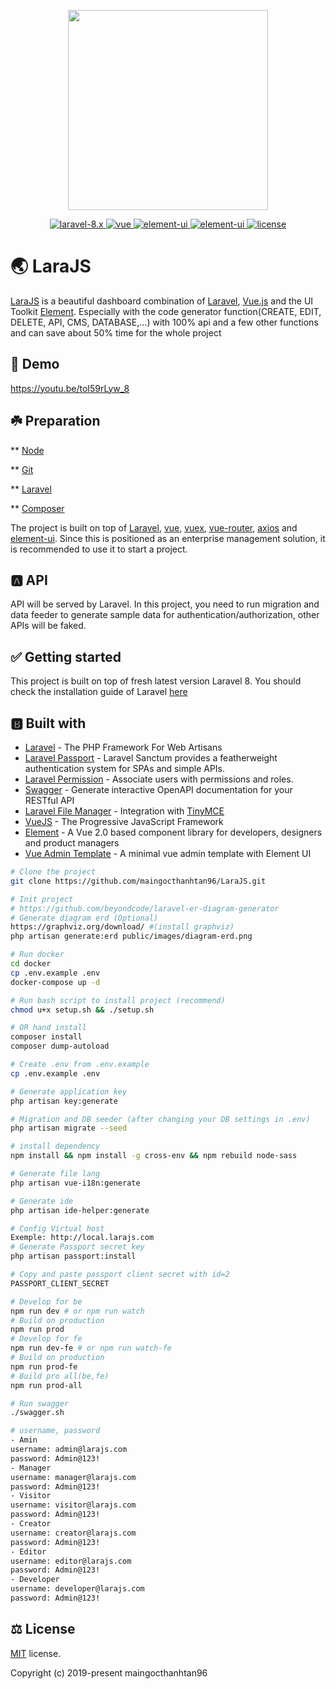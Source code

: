 <p align="center">
  <img width="320" src="https://cdn-images-1.medium.com/max/2600/0*rHWrSMikANaGuc11">
</p>
<p align="center">
  <a href="https://github.com/vuejs/vue">
    <img src="https://img.shields.io/badge/laravel-8.x-red.svg" alt="laravel-8.x">
  </a>
  <a href="https://laravel.com/docs/5.8">
    <img src="https://img.shields.io/badge/vue-2.6.12-brightgreen.svg" alt="vue">
  </a>
  <a href="https://github.com/ElemeFE/element">
    <img src="https://img.shields.io/badge/element--ui-2.15.1-brightgreen.svg" alt="element-ui">
  </a>
  <a href="https://tailwindcss.com/docs/installation">
    <img src="https://img.shields.io/badge/tailwindcss-2.1.1-brightgreen.svg" alt="element-ui">
  </a>
  <a href="https://github.com/maingocthanhtan96/LaraJS/blob/master/LICENSE">
    <img src="https://img.shields.io/badge/license-MIT-brightgreen.svg" alt="license">
  </a>
</p>

# 🌏 LaraJS

[LaraJS]() is a beautiful dashboard combination of [Laravel](https://laravel.com/), [Vue.js](https://github.com/vuejs/vue) and the UI Toolkit [Element](https://github.com/ElemeFE/element). Especially with the code generator function(CREATE, EDIT, DELETE, API, CMS, DATABASE,...) with 100% api and a few other functions and can save about 50% time for the whole project

## 💌 Demo

https://youtu.be/toI59rLyw_8

## ☘️ Preparation

\*\* [Node](http://nodejs.org/)

\*\* [Git](https://git-scm.com/)

\*\* [Laravel](https://laravel.com/)

\*\* [Composer](https://getcomposer.org/)

The project is built on top of [Laravel](https://laravel.com), [vue](https://cn.vuejs.org/index.html), [vuex](https://vuex.vuejs.org/zh-cn/), [vue-router](https://router.vuejs.org/zh-cn/), [axios](https://github.com/axios/axios) and [element-ui](https://github.com/ElemeFE/element). Since this is positioned as an enterprise management solution, it is recommended to use it to start a project.

## 🅰 API

API will be served by Laravel. In this project, you need to run migration and data feeder to generate sample data for authentication/authorization, other APIs will be faked.

## ✅ Getting started

This project is built on top of fresh latest version Laravel 8. You should check the installation guide of Laravel [here](https://laravel.com/docs/8.x)

## 🅱 Built with

-   [Laravel](https://laravel.com/) - The PHP Framework For Web Artisans
-   [Laravel Passport](https://github.com/laravel/passport) - Laravel Sanctum provides a featherweight authentication system for SPAs and simple APIs.
-   [Laravel Permission](https://github.com/spatie/laravel-permission) - Associate users with permissions and roles.
-   [Swagger](https://github.com/zircote/swagger-php) - Generate interactive OpenAPI documentation for your RESTful API
-   [Laravel File Manager](https://github.com/UniSharp/laravel-filemanager) - Integration with [TinyMCE](https://www.tiny.cloud/docs/)
-   [VueJS](https://vuejs.org/) - The Progressive JavaScript Framework
-   [Element](https://element.eleme.io/) - A Vue 2.0 based component library for developers, designers and product managers
-   [Vue Admin Template](https://github.com/PanJiaChen/vue-element-admin) - A minimal vue admin template with Element UI

```bash
# Clone the project
git clone https://github.com/maingocthanhtan96/LaraJS.git

# Init project
# https://github.com/beyondcode/laravel-er-diagram-generator
# Generate diagram erd (Optional)
https://graphviz.org/download/ #(install graphviz)
php artisan generate:erd public/images/diagram-erd.png

# Run docker
cd docker
cp .env.example .env
docker-compose up -d

# Run bash script to install project (recommend)
chmod u+x setup.sh && ./setup.sh

# OR hand install
composer install
composer dump-autoload

# Create .env from .env.example
cp .env.example .env

# Generate application key
php artisan key:generate

# Migration and DB seeder (after changing your DB settings in .env)
php artisan migrate --seed

# install dependency
npm install && npm install -g cross-env && npm rebuild node-sass

# Generate file lang
php artisan vue-i18n:generate

# Generate ide
php artisan ide-helper:generate

# Config Virtual host
Exemple: http://local.larajs.com
# Generate Passport secret key
php artisan passport:install

# Copy and paste passport client secret with id=2
PASSPORT_CLIENT_SECRET

# Develop for be
npm run dev # or npm run watch
# Build on production
npm run prod
# Develop for fe
npm run dev-fe # or npm run watch-fe
# Build on production
npm run prod-fe
# Build pro all(be,fe)
npm run prod-all

# Run swagger
./swagger.sh

# username, password
- Amin
username: admin@larajs.com
password: Admin@123!
- Manager
username: manager@larajs.com
password: Admin@123!
- Visitor
username: visitor@larajs.com
password: Admin@123!
- Creator
username: creator@larajs.com
password: Admin@123!
- Editor
username: editor@larajs.com
password: Admin@123!
- Developer
username: developer@larajs.com
password: Admin@123!
```

## ⚖️ License

[MIT](https://github.com/maingocthanhtan96/LaraJS/blob/master/LICENSE) license.

Copyright (c) 2019-present maingocthanhtan96
